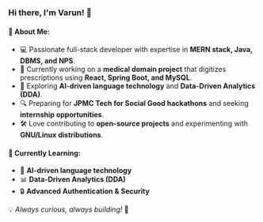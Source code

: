  ### Hi there, I'm Varun! 👋

#### 🚀 About Me:
- 💻 Passionate full-stack developer with expertise in **MERN stack, Java, DBMS, and NPS**.
- 🎯 Currently working on a **medical domain project** that digitizes prescriptions using **React, Spring Boot, and MySQL**.
- 🤖 Exploring **AI-driven language technology** and **Data-Driven Analytics (DDA)**.
- 🔍 Preparing for **JPMC Tech for Social Good hackathons** and seeking **internship opportunities**.
- 🛠️ Love contributing to **open-source projects** and experimenting with **GNU/Linux distributions**.


#### 🌱 Currently Learning:
- 📖 **AI-driven language technology**
- 📊 **Data-Driven Analytics (DDA)**
- 🔒 **Advanced Authentication & Security**

💡 _Always curious, always building!_ 🚀
